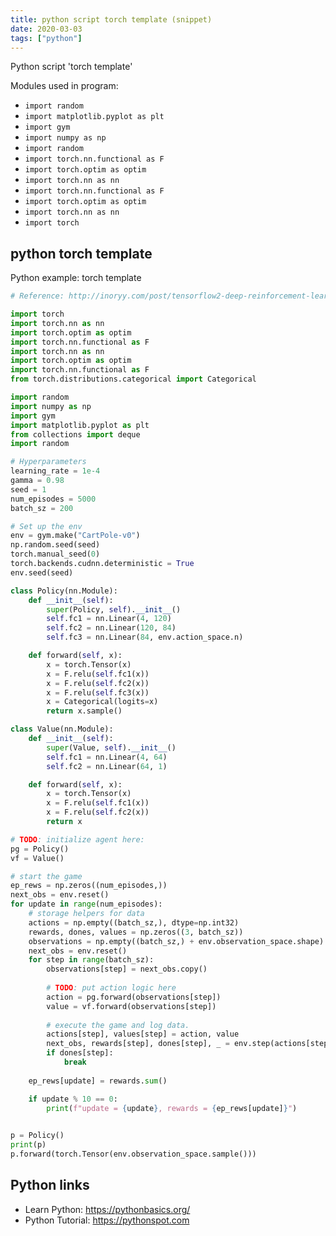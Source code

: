 ```yaml
---
title: python script torch template (snippet)
date: 2020-03-03
tags: ["python"]
---
```

Python script 'torch template'


Modules used in program: 
* `import random`
* `import matplotlib.pyplot as plt`
* `import gym`
* `import numpy as np`
* `import random`
* `import torch.nn.functional as F`
* `import torch.optim as optim`
* `import torch.nn as nn`
* `import torch.nn.functional as F`
* `import torch.optim as optim`
* `import torch.nn as nn`
* `import torch`

## python torch template

Python example: torch template

```python
# Reference: http://inoryy.com/post/tensorflow2-deep-reinforcement-learning/

import torch
import torch.nn as nn
import torch.optim as optim
import torch.nn.functional as F
import torch.nn as nn
import torch.optim as optim
import torch.nn.functional as F
from torch.distributions.categorical import Categorical

import random
import numpy as np
import gym
import matplotlib.pyplot as plt
from collections import deque
import random

# Hyperparameters
learning_rate = 1e-4
gamma = 0.98
seed = 1
num_episodes = 5000
batch_sz = 200

# Set up the env
env = gym.make("CartPole-v0")
np.random.seed(seed)
torch.manual_seed(0)
torch.backends.cudnn.deterministic = True
env.seed(seed)

class Policy(nn.Module):
    def __init__(self):
        super(Policy, self).__init__()
        self.fc1 = nn.Linear(4, 120)
        self.fc2 = nn.Linear(120, 84)
        self.fc3 = nn.Linear(84, env.action_space.n)

    def forward(self, x):
        x = torch.Tensor(x)
        x = F.relu(self.fc1(x))
        x = F.relu(self.fc2(x))
        x = F.relu(self.fc3(x))
        x = Categorical(logits=x)
        return x.sample()

class Value(nn.Module):
    def __init__(self):
        super(Value, self).__init__()
        self.fc1 = nn.Linear(4, 64)
        self.fc2 = nn.Linear(64, 1)

    def forward(self, x):
        x = torch.Tensor(x)
        x = F.relu(self.fc1(x))
        x = F.relu(self.fc2(x))
        return x

# TODO: initialize agent here:
pg = Policy()
vf = Value()

# start the game
ep_rews = np.zeros((num_episodes,))
next_obs = env.reset()
for update in range(num_episodes):
    # storage helpers for data
    actions = np.empty((batch_sz,), dtype=np.int32)
    rewards, dones, values = np.zeros((3, batch_sz))
    observations = np.empty((batch_sz,) + env.observation_space.shape)
    next_obs = env.reset()
    for step in range(batch_sz):
        observations[step] = next_obs.copy()
        
        # TODO: put action logic here
        action = pg.forward(observations[step])
        value = vf.forward(observations[step])
        
        # execute the game and log data.
        actions[step], values[step] = action, value
        next_obs, rewards[step], dones[step], _ = env.step(actions[step])
        if dones[step]:
            break
    
    ep_rews[update] = rewards.sum()

    if update % 10 == 0:
        print(f"update = {update}, rewards = {ep_rews[update]}")
    

p = Policy()
print(p)
p.forward(torch.Tensor(env.observation_space.sample()))

```

## Python links

- Learn Python: https://pythonbasics.org/
- Python Tutorial: https://pythonspot.com
